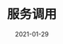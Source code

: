 ---
title: "服务调用"
linkTitle: "服务调用"
weight: 500
date: 2021-01-29
description: >
  Dapr的服务调用/Service Invoke
---
